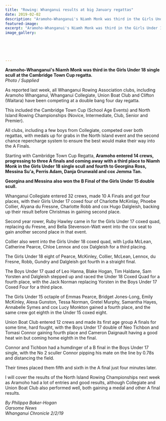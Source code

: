 ```yaml
---
title: "Rowing: Whanganui results at big January regattas"
date: 2019-02-02
description: "Aramoho-Whanganui's Niamh Monk was third in the Girls Under 18 single scull at the Cambridge Town Cup regatta..."
featured-image: 
excerpt: "Aramoho-Whanganui's Niamh Monk was third in the Girls Under 18 single scull at the Cambridge Town Cup regatta."
image_gallery:
	
	
	
	
	
---
```


<p><strong>Aramoho-Whanganui's Niamh Monk was third in the Girls Under 18 single scull at the Cambridge Town Cup regatta.</strong><br /><em>Photo / Supplied</em></p>
<p class="element element-paragraph">As reported last week, all Whanganui Rowing Association clubs, including Aramoho Whanganui, Whanganui Collegiate, Union Boat Club and Clifton (Waitara) have been competing at a double bang four day regatta.</p>
<p class="element element-paragraph">This included the Cambridge Town Cup (School Age Events) and North Island Rowing Championships (Novice, Intermediate, Club, Senior and Premier).</p>
<p class="element element-paragraph">All clubs, including a few boys from Collegiate, competed over both regattas, with medals up for grabs in the North Island event and the second chance repercharge system to ensure the best would make their way into the A Finals.</p>
<p class="element element-paragraph">Starting with Cambridge Town Cup Regatta, <strong>Aramoho entered 14 crews, progressing to three A finals and coming away with a third place to Niamh Monk in the Girls Under 18 single scull and fourth to Georgina Ross, Messina Su'a, Perris Adam, Danja Grunwald and cox Jemma Tan.</strong></p>
<p class="element element-paragraph"><strong>Georgina and Messina</strong> <strong>also won the B Final of the Girls Under 15 double scull.</strong></p>
<p class="element element-paragraph">Whanganui Collegiate entered 32 crews, made 10 A Finals and got four places, with their Girls Under 17 coxed four of Charlotte McKinlay, Phoebe Collier, Alyana du Fressne, Charlotte Robb and cox Hugo Dalgleish, backing up their result before Christmas in gaining second place.</p>
<p class="element element-paragraph">Second year rower, Ruby Hawley came in for the Girls Under 17 coxed quad, replacing du Fresne, and Bella Stevenson-Watt went into the cox seat to gain another second place in that event.</p>
<p class="element element-paragraph">Collier also went into the Girls Under 18 coxed quad, with Lydia McLean, Catherine Pearce, Chloe Lennox and cox Dalgleish for a third placing.</p>
<p class="element element-paragraph">The Girls Under 18 eight of Pearce, McKinley, Collier, McLean, Lennox, du Fresne, Robb, Gundry and Dalgleish got fourth in a straight final.</p>
<p class="element element-paragraph">The Boys Under 17 quad of Leo Hanna, Blake Hogan, Tim Haldane, Sam Yorsten and Dalgleish stepped up and raced the Under 18 Coxed Quad for a fourth place, with the Jack Norman replacing Yorsten in the Boys Under 17 Coxed Four for a third place.</p>
<p class="element element-paragraph">The Girls Under 15 octaple of Emmas Pearce, Bridget Jones-Long, Emily McKinley, Alexa Gunston, Tessa Norman, Gretel Murphy, Samantha Hayes, Annabelle Symes and cox Lucy Monkton gained a fourth place, and the same crew got eighth in the Under 15 coxed eight.</p>
<p class="element element-paragraph">Union Boat Club entered 12 crews and made its first age group A finals for some time, hard fought, with the Boys Under 17 double of Neo Tichbon and Tomasi Connor gaining fourth place and Cameron Daignault having a good heat win but coming home eighth in the final.</p>
<p class="element element-paragraph">Connor and Tichbon had a humdinger of a B final in the Boys Under 17 single, with the No 2 sculler Connor pipping his mate on the line by 0.78s and distancing the field.</p>
<p class="element element-paragraph">Their times placed them fifth and sixth in the A final just four minutes later.</p>
<p class="element element-paragraph">I will cover the results of the North Island Rowing Championships next week as Aramoho had a lot of entries and good results, although Collegiate and Union Boat Club also performed well, both gaining a medal and other A final results.</p>
<p><em>By Philippa Baker-Hogan<br />Oarsome News<br />Whanganui Chronicle 2/2/19</em></p>

